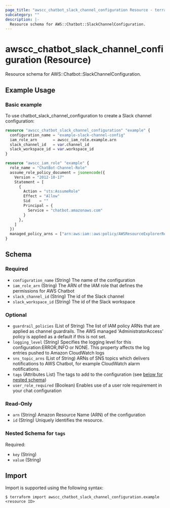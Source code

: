 ```yaml
---
page_title: "awscc_chatbot_slack_channel_configuration Resource - terraform-provider-awscc"
subcategory: ""
description: |-
  Resource schema for AWS::Chatbot::SlackChannelConfiguration.
---
```


# awscc_chatbot_slack_channel_configuration (Resource)

Resource schema for AWS::Chatbot::SlackChannelConfiguration.

## Example Usage

### Basic example
To use chatbot_slack_channel_configuration to create a Slack channel configuration:
```terraform
resource "awscc_chatbot_slack_channel_configuration" "example" {
  configuration_name = "example-slack-channel-config"
  iam_role_arn       = awscc_iam_role.example.arn
  slack_channel_id   = var.channel_id
  slack_workspace_id = var.workspace_id
}

resource "awscc_iam_role" "example" {
  role_name = "ChatBot-Channel-Role"
  assume_role_policy_document = jsonencode({
    Version = "2012-10-17"
    Statement = [
      {
        Action = "sts:AssumeRole"
        Effect = "Allow"
        Sid    = ""
        Principal = {
          Service = "chatbot.amazonaws.com"
        }
      },
    ]
  })
  managed_policy_arns = ["arn:aws:iam::aws:policy/AWSResourceExplorerReadOnlyAccess"]
}
```

<!-- schema generated by tfplugindocs -->
## Schema

### Required

- `configuration_name` (String) The name of the configuration
- `iam_role_arn` (String) The ARN of the IAM role that defines the permissions for AWS Chatbot
- `slack_channel_id` (String) The id of the Slack channel
- `slack_workspace_id` (String) The id of the Slack workspace

### Optional

- `guardrail_policies` (List of String) The list of IAM policy ARNs that are applied as channel guardrails. The AWS managed 'AdministratorAccess' policy is applied as a default if this is not set.
- `logging_level` (String) Specifies the logging level for this configuration:ERROR,INFO or NONE. This property affects the log entries pushed to Amazon CloudWatch logs
- `sns_topic_arns` (List of String) ARNs of SNS topics which delivers notifications to AWS Chatbot, for example CloudWatch alarm notifications.
- `tags` (Attributes List) The tags to add to the configuration (see [below for nested schema](#nestedatt--tags))
- `user_role_required` (Boolean) Enables use of a user role requirement in your chat configuration

### Read-Only

- `arn` (String) Amazon Resource Name (ARN) of the configuration
- `id` (String) Uniquely identifies the resource.

<a id="nestedatt--tags"></a>
### Nested Schema for `tags`

Required:

- `key` (String)
- `value` (String)

## Import

Import is supported using the following syntax:

```shell
$ terraform import awscc_chatbot_slack_channel_configuration.example <resource ID>
```
